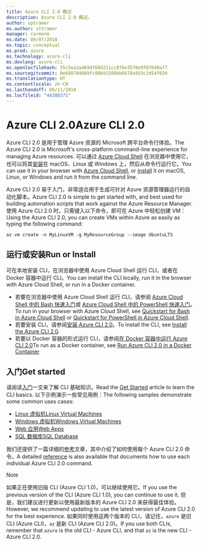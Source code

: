 ```yaml
---
title: Azure CLI 2.0 概述
description: Azure CLI 2.0 概述。
author: sptramer
ms.author: sttramer
manager: carmonm
ms.date: 09/07/2018
ms.topic: conceptual
ms.prod: azure
ms.technology: azure-cli
ms.devlang: azure-cli
ms.openlocfilehash: 55c5ea3ad69df60d211cc076e3570e9f07040af7
ms.sourcegitcommit: 0e688704889fc88b91588bb6678a933c2d54f020
ms.translationtype: HT
ms.contentlocale: zh-CN
ms.lasthandoff: 09/11/2018
ms.locfileid: "44388371"
---
```

# <a name="azure-cli-20"></a><span data-ttu-id="fe389-103">Azure CLI 2.0</span><span class="sxs-lookup"><span data-stu-id="fe389-103">Azure CLI 2.0</span></span>

<span data-ttu-id="fe389-104">Azure CLI 2.0 是用于管理 Azure 资源的 Microsoft 跨平台命令行体验。</span><span class="sxs-lookup"><span data-stu-id="fe389-104">The Azure CLI 2.0 is Microsoft's cross-platform command-line experience for managing Azure resources.</span></span>
<span data-ttu-id="fe389-105">可以通过 [Azure Cloud Shell](/azure/cloud-shell/overview) 在浏览器中使用它，也可以将其[安装](install-azure-cli.md)在 macOS、Linux 或 Windows 上，然后从命令行运行它。</span><span class="sxs-lookup"><span data-stu-id="fe389-105">You can use it in your browser with [Azure Cloud Shell](/azure/cloud-shell/overview), or [install](install-azure-cli.md) it on macOS, Linux, or Windows and run it from the command line.</span></span>

<span data-ttu-id="fe389-106">Azure CLI 2.0 易于入门，非常适合用于生成可针对 Azure 资源管理器运行的自动化脚本。</span><span class="sxs-lookup"><span data-stu-id="fe389-106">Azure CLI 2.0 is simple to get started with, and best used for building automation scripts that work against the Azure Resource Manager.</span></span> <span data-ttu-id="fe389-107">使用 Azure CLI 2.0 时，只需键入以下命令，即可在 Azure 中轻松创建 VM：</span><span class="sxs-lookup"><span data-stu-id="fe389-107">Using the Azure CLI 2.0, you can create VMs within Azure as easily as typing the following command:</span></span>

```azurecli-interactive
az vm create -n MyLinuxVM -g MyResourceGroup --image UbuntuLTS
```

## <a name="run-or-install"></a><span data-ttu-id="fe389-108">运行或安装</span><span class="sxs-lookup"><span data-stu-id="fe389-108">Run or Install</span></span>

<span data-ttu-id="fe389-109">可在本地安装 CLI，在浏览器中使用 Azure Cloud Shell 运行 CLI，或者在 Docker 容器中运行 CLI。</span><span class="sxs-lookup"><span data-stu-id="fe389-109">You can install the CLI locally, run it in the browser with Azure Cloud Shell, or run in a Docker container.</span></span>

* <span data-ttu-id="fe389-110">若要在浏览器中使用 Azure Cloud Shell 运行 CLI，请参阅 [Azure Cloud Shell 中的 Bash 快速入门](/azure/cloud-shell/quickstart)或 [Azure Cloud Shell 中的 PowerShell 快速入门](/azure/cloud-shell/quickstart-powershell)。</span><span class="sxs-lookup"><span data-stu-id="fe389-110">To run in your browser with Azure Cloud Shell, see [Quickstart for Bash in Azure Cloud Shell](/azure/cloud-shell/quickstart) or [Quickstart for PowerShell in Azure Cloud Shell](/azure/cloud-shell/quickstart-powershell).</span></span>
* <span data-ttu-id="fe389-111">若要安装 CLI，请参阅[安装 Azure CLI 2.0](install-azure-cli.md)。</span><span class="sxs-lookup"><span data-stu-id="fe389-111">To install the CLI, see [Install the Azure CLI 2.0](install-azure-cli.md).</span></span>
* <span data-ttu-id="fe389-112">若要以 Docker 容器的形式运行 CLI，请参阅[在 Docker 容器中运行 Azure CLI 2.0](run-azure-cli-docker.md)</span><span class="sxs-lookup"><span data-stu-id="fe389-112">To run as a Docker container, see [Run Azure CLI 2.0 in a Docker Container](run-azure-cli-docker.md)</span></span>

## <a name="get-started"></a><span data-ttu-id="fe389-113">入门</span><span class="sxs-lookup"><span data-stu-id="fe389-113">Get started</span></span>

<span data-ttu-id="fe389-114">请阅读[入门](get-started-with-azure-cli.md)一文来了解 CLI 基础知识。</span><span class="sxs-lookup"><span data-stu-id="fe389-114">Read the [Get Started](get-started-with-azure-cli.md) article to learn the CLI basics.</span></span> <span data-ttu-id="fe389-115">以下示例演示一些常见用例：</span><span class="sxs-lookup"><span data-stu-id="fe389-115">The following samples demonstrate some common uses cases:</span></span>

- [<span data-ttu-id="fe389-116">Linux 虚拟机</span><span class="sxs-lookup"><span data-stu-id="fe389-116">Linux Virtual Machines</span></span>](/azure/virtual-machines/virtual-machines-linux-cli-samples?toc=%2fcli%2fazure%2ftoc.json&bc=%2fcli%2fazure%2fbreadcrumb%2ftoc.json)
- [<span data-ttu-id="fe389-117">Windows 虚拟机</span><span class="sxs-lookup"><span data-stu-id="fe389-117">Windows Virtual Machines</span></span>](/azure/virtual-machines/virtual-machines-windows-cli-samples?toc=%2fcli%2fazure%2ftoc.json&bc=%2fcli%2fazure%2fbreadcrumb%2ftoc.json)
- [<span data-ttu-id="fe389-118">Web 应用</span><span class="sxs-lookup"><span data-stu-id="fe389-118">Web Apps</span></span>](/azure/app-service-web/app-service-cli-samples?toc=%2fcli%2fazure%2ftoc.json&bc=%2fcli%2fazure%2fbreadcrumb%2ftoc.json)
- [<span data-ttu-id="fe389-119">SQL 数据库</span><span class="sxs-lookup"><span data-stu-id="fe389-119">SQL Database</span></span>](/azure/sql-database/sql-database-cli-samples?toc=%2fcli%2fazure%2ftoc.json&bc=%2fcli%2fazure%2fbreadcrumb%2ftoc.json)

<span data-ttu-id="fe389-120">我们还提供了一篇详细的[参考](/cli/azure/reference-index)文章，其中介绍了如何使用每个 Azure CLI 2.0 命令。</span><span class="sxs-lookup"><span data-stu-id="fe389-120">A detailed [reference](/cli/azure/reference-index) is also available that documents how to use each individual Azure CLI 2.0 command.</span></span>

> [!NOTE]
> <span data-ttu-id="fe389-121">如果正在使用旧版 CLI (Azure CLI 1.0)，可以继续使用它。</span><span class="sxs-lookup"><span data-stu-id="fe389-121">If you use the previous version of the CLI (Azure CLI 1.0), you can continue to use it.</span></span>
> <span data-ttu-id="fe389-122">但是，我们建议进行更新以使用最新版本的 Azure CLI 2.0 来获得最佳体验。</span><span class="sxs-lookup"><span data-stu-id="fe389-122">However, we recommend updating to use the latest version of Azure CLI 2.0 for the best experience.</span></span>
> <span data-ttu-id="fe389-123">如果同时使用这两个版本的 CLI，请记住，`azure` 是旧 CLI (Azure CLI)，`az` 是新 CLI (Azure CLI 2.0)。</span><span class="sxs-lookup"><span data-stu-id="fe389-123">If you use both CLIs, remember that `azure` is the old CLI - Azure CLI, and that `az` is the new CLI - Azure CLI 2.0.</span></span>
